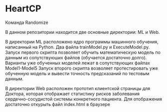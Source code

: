 # HeartCP
Команда Randomize

В данном репозитории находится две основные директории: ML и Web.

В директории ML расположено ядро программы машинного обучения, написанный на Python. Два файла trainModel.py и ExecuteModel.py. 
Запуск первого скрипта позволяет обучить математическую модель по данным из сопутствуюших файлов (обучается достаточно долго). 
Варианты уже обученных моделей лежат в сопутствующих файлах Model1-Model5
Запуск второго скрипта возволяет протестировать уже обученную модель и вывести точность предсказаний по тестовым данным.

В директории Web расположен прототип клиентской страницы для Доктора, которая отображает статистику рисков заболевания сердечно-сосудистой системы конкретного пациента.
Для отображения достаточно откурыть файл index.html в браузере
